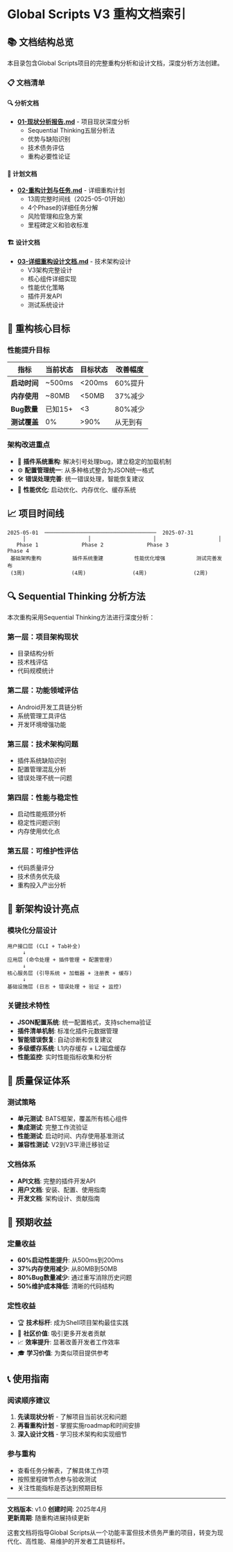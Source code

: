 # Global Scripts V3 重构文档索引

## 📚 文档结构总览

本目录包含Global Scripts项目的完整重构分析和设计文档，深度分析方法创建。

### 📋 文档清单

#### 🔍 分析文档
- **[01-现状分析报告.md](./01-现状分析报告.md)** - 项目现状深度分析
  - Sequential Thinking五层分析法
  - 优势与缺陷识别
  - 技术债务评估
  - 重构必要性论证

#### 📅 计划文档  
- **[02-重构计划与任务.md](./02-重构计划与任务.md)** - 详细重构计划
  - 13周完整时间线（2025-05-01开始）
  - 4个Phase的详细任务分解
  - 风险管理和应急方案
  - 里程碑定义和验收标准

#### 🏗️ 设计文档
- **[03-详细重构设计文档.md](./03-详细重构设计文档.md)** - 技术架构设计
  - V3架构完整设计
  - 核心组件详细实现
  - 性能优化策略
  - 插件开发API
  - 测试系统设计

## 🎯 重构核心目标

### 性能提升目标
| 指标 | 当前状态 | 目标状态 | 改善幅度 |
|------|----------|----------|----------|
| **启动时间** | ~500ms | <200ms | 60%提升 |
| **内存使用** | ~80MB | <50MB | 37%减少 |
| **Bug数量** | 已知15+ | <3 | 80%减少 |
| **测试覆盖** | 0% | >90% | 从无到有 |

### 架构改进重点
- 🔧 **插件系统重构**: 解决引号处理bug，建立稳定的加载机制
- ⚙️ **配置管理统一**: 从多种格式整合为JSON统一格式
- 🛠️ **错误处理完善**: 统一错误处理，智能恢复建议
- 🚀 **性能优化**: 启动优化、内存优化、缓存系统

## 📈 项目时间线

```
2025-05-01  ────────────────────────────────────  2025-07-31
     │                    │                    │                    │
   Phase 1              Phase 2              Phase 3              Phase 4
 基础架构重构          插件系统重建          性能优化增强          测试完善发布
 (3周)               (4周)               (4周)               (2周)
```

## 🔍 Sequential Thinking 分析方法

本次重构采用Sequential Thinking方法进行深度分析：

### 第一层：项目架构现状
- 目录结构分析
- 技术栈评估  
- 代码规模统计

### 第二层：功能领域评估
- Android开发工具链分析
- 系统管理工具评估
- 开发环境增强功能

### 第三层：技术架构问题
- 插件系统缺陷识别
- 配置管理混乱分析
- 错误处理不统一问题

### 第四层：性能与稳定性
- 启动性能瓶颈分析
- 稳定性问题识别
- 内存使用优化点

### 第五层：可维护性评估
- 代码质量评分
- 技术债务优先级
- 重构投入产出分析

## 🎨 新架构设计亮点

### 模块化分层设计
```
用户接口层 (CLI + Tab补全)
     ↓
应用层 (命令处理 + 插件管理 + 配置管理)
     ↓  
核心服务层 (引导系统 + 加载器 + 注册表 + 缓存)
     ↓
基础设施层 (日志 + 错误处理 + 验证 + 监控)
```

### 关键技术特性
- **JSON配置系统**: 统一配置格式，支持schema验证
- **插件清单机制**: 标准化插件元数据管理
- **智能错误恢复**: 自动诊断和恢复建议
- **多级缓存系统**: L1内存缓存 + L2磁盘缓存
- **性能监控**: 实时性能指标收集和分析

## 🧪 质量保证体系

### 测试策略
- **单元测试**: BATS框架，覆盖所有核心组件
- **集成测试**: 完整工作流验证
- **性能测试**: 启动时间、内存使用基准测试
- **兼容性测试**: V2到V3平滑迁移验证

### 文档体系
- **API文档**: 完整的插件开发API
- **用户文档**: 安装、配置、使用指南
- **开发文档**: 架构设计、贡献指南

## 🚀 预期收益

### 定量收益
- **60%启动性能提升**: 从500ms到200ms
- **37%内存使用减少**: 从80MB到50MB  
- **80%Bug数量减少**: 通过重写消除历史问题
- **50%维护成本降低**: 清晰的代码结构

### 定性收益
- 🏆 **技术标杆**: 成为Shell项目架构最佳实践
- 👥 **社区价值**: 吸引更多开发者贡献
- 📈 **效率提升**: 显著改善开发者工作效率
- 🎓 **学习价值**: 为类似项目提供参考

## 📞 使用指南

### 阅读顺序建议
1. **先读现状分析** - 了解项目当前状况和问题
2. **再看重构计划** - 掌握实施roadmap和时间安排  
3. **深入设计文档** - 学习技术架构和实现细节

### 参与重构
- 查看任务分解表，了解具体工作项
- 按照里程碑节点参与验收测试
- 关注性能指标是否达到预期目标

---

**文档版本**: v1.0
**创建时间**: 2025年4月  
**更新周期**: 随重构进展持续更新

这套文档将指导Global Scripts从一个功能丰富但技术债务严重的项目，转变为现代化、高性能、易维护的开发者工具链标杆。